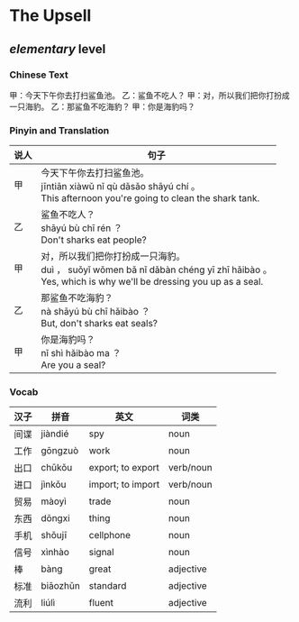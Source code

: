 # The Upsell
## *elementary* level

### Chinese Text
甲：今天下午你去打扫鲨鱼池。
乙：鲨鱼不吃人？
甲：对，所以我们把你打扮成一只海豹。
乙：那鲨鱼不吃海豹？
甲：你是海豹吗？

### Pinyin and Translation
|说人|句子|
|----|----|
|甲|今天下午你去打扫鲨鱼池。<br />jīntiān xiàwǔ nǐ qù dǎsǎo shāyú chí 。<br />This afternoon you're going to clean the shark tank.|
|乙|鲨鱼不吃人？<br />shāyú bù chī rén ？<br />Don't sharks eat people?|
|甲|对，所以我们把你打扮成一只海豹。<br />duì ， suǒyǐ wǒmen bǎ nǐ dǎbàn chéng yī zhī hǎibào 。<br />Yes, which is why we'll be dressing you up as a seal.|
|乙|那鲨鱼不吃海豹？<br />nà shāyú bù chī hǎibào ？<br />But, don't sharks eat seals?|
|甲|你是海豹吗？<br />nǐ shì hǎibào ma ？<br />Are you a seal?|
### Vocab
|汉子|拼音|英文|词类|
|----|----|----|----|
|间谍|jiàndié|spy|noun|
|工作|gōngzuò|work|noun|
|出口|chūkǒu|export; to export|verb/noun|
|进口|jìnkǒu|import; to import|verb/noun|
|贸易|màoyì|trade|noun|
|东西|dōngxi|thing|noun|
|手机|shǒujī|cellphone|noun|
|信号|xìnhào|signal|noun|
|棒|bàng|great|adjective|
|标准|biāozhǔn|standard|adjective|
|流利|liúlì|fluent|adjective|